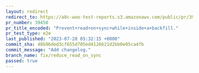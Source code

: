 ```yaml
---
layout: redirect
redirect_to: https://a8c-woo-test-reports.s3.amazonaws.com/public/pr/39450/e2e/index.html
pr_number: 39450
pr_title_encoded: "Prevent+read+on+sync+while+inside+a+backfill."
pr_test_type: e2e
last_published: "2023-07-28 05:32:15 +0000"
commit_sha: 48b96ded3cf655d705ed4126621d2bb0e05ca4fb
commit_message: "Add changelog."
branch_name: fix/reduce_read_on_sync
passed: true
---
```

